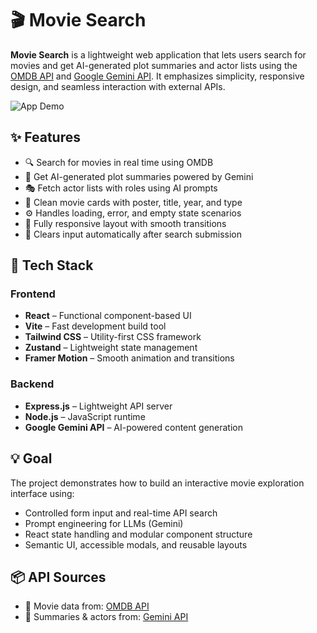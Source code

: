 # 🎬 Movie Search

**Movie Search** is a lightweight web application that lets users search for movies and get AI-generated plot summaries and actor lists using the [OMDB API](https://www.omdbapi.com/) and [Google Gemini API](https://ai.google.dev/). It emphasizes simplicity, responsive design, and seamless interaction with external APIs.

![App Demo](./demo.gif)

## ✨ Features

- 🔍 Search for movies in real time using OMDB
- 🧠 Get AI-generated plot summaries powered by Gemini
- 🎭 Fetch actor lists with roles using AI prompts
- 📄 Clean movie cards with poster, title, year, and type
- ⚙️ Handles loading, error, and empty state scenarios
- 📱 Fully responsive layout with smooth transitions
- 🧼 Clears input automatically after search submission

## 🔧 Tech Stack

### Frontend

- **React** – Functional component-based UI
- **Vite** – Fast development build tool
- **Tailwind CSS** – Utility-first CSS framework
- **Zustand** – Lightweight state management
- **Framer Motion** – Smooth animation and transitions

### Backend

- **Express.js** – Lightweight API server
- **Node.js** – JavaScript runtime
- **Google Gemini API** – AI-powered content generation

## 💡 Goal

The project demonstrates how to build an interactive movie exploration interface using:

- Controlled form input and real-time API search
- Prompt engineering for LLMs (Gemini)
- React state handling and modular component structure
- Semantic UI, accessible modals, and reusable layouts

## 📦 API Sources

- 🎥 Movie data from: [OMDB API](https://www.omdbapi.com/)
- 🧠 Summaries & actors from: [Gemini API](https://ai.google.dev/)

